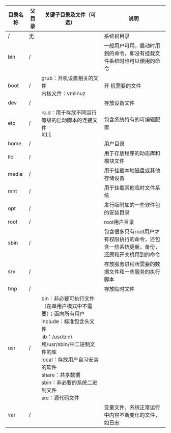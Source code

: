 
目录名称|父目录|关键子目录及文件（可选）|说明
----------|-------|--------|------
/|无||系统根目录
bin|/||一般用户可用，启动时用到的命令，即没有挂载文件系统时也可以使用的命令
boot|/|grub：开机设置相关的文件</br>内核文件：vmlinuz|开 机需要的文件
dev|/||存放设备文件
etc|/|rc.d：用于存放不同运行等级的启动脚本的连接文件</br>X11|包含系统特有的可编辑配置
home|/||用户目录
lib|/||用于存放程序的动态库和模块文件
media|/||用于挂载本地磁盘或其他存储设备
mnt|/||用于挂载其他临时文件系统
opt|/||发行版附加的一些软件包的安装目录
root|/||root用户目录
sbin|/||包含很多只有root用户才有权限执行的命令，还包含一些系统更新，备份，还原和开关机用到的命令
srv|/||存放服务进程所需要的数据文件和一些服务的执行脚本
tmp|/||存放临时文件
usr|/|bin：非必要可执行文件（在单用户模式中不需要）；面向所有用户</br>include：标准包含头文件</br>lib：/usr/bin/和/usr/sbin/中二进制文件的库</br>local：存放用户自习安装的软件</br>share：共享数据</br>sbin：非必要的系统二进制文件</br>src：源代码文件|
var|/||变量文件，系统正常运行中内容不断变化的文件，如日志